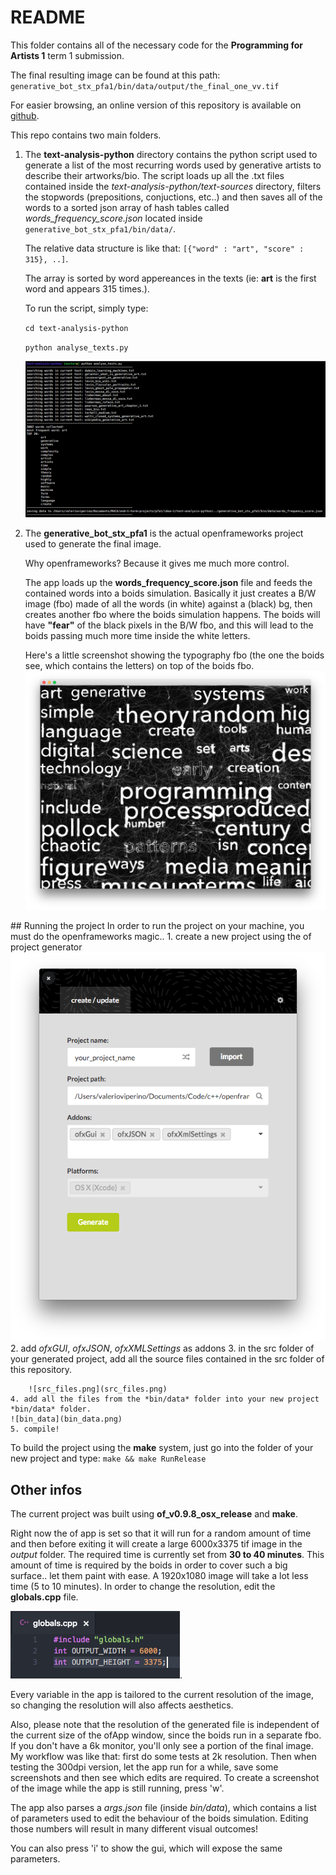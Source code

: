 # README

This folder contains all of the necessary code for the **Programming for Artists 1** term 1 submission.

The final resulting image can be found at this path: `generative_bot_stx_pfa1/bin/data/output/the_final_one_vv.tif`

For easier browsing, an online version of this repository is available on [github](https://github.com/VVZen/MACA/tree/master/end-1-term-projects/pfa1/idea-1).

This repo contains two main folders.

1. The **text-analysis-python** directory contains the python script used to generate a list of the most recurring words used by generative artists to describe their artworks/bio.
The script loads up all the .txt files contained inside the *text-analysis-python/text-sources* directory, filters the stopwords (prepositions, conjuctions, etc..) and then saves all of the words to a sorted json array of hash tables called *words_frequency_score.json* located inside `generative_bot_stx_pfa1/bin/data/`.

	The relative data structure is like that: `[{"word" : "art", "score" : 315}, ..]`.
	
	The array is sorted by word appereances in the texts (ie: **art** is the first word and appears 315 times.).

    To run the script, simply type:
    
    ```cd text-analysis-python```

    ```python analyse_texts.py``` 

    ![python-script](python_script.png)

2. The **generative_bot_stx_pfa1** is the actual openframeworks project used to generate the final image.
 
	Why openframeworks? Because it gives me much more control. 

	The app loads up the **words_frequency_score.json** file and feeds the contained words into a boids simulation. 
Basically it just creates a B/W image (fbo) made of all the words (in white) against a (black) bg, then creates another fbo where the boids simulation happens. The boids will have **"fear"** of the black pixels in the B/W fbo, and this will lead to the boids passing much more time inside the white letters. 

    Here's a little screenshot showing the typography fbo (the one the boids see, which contains the letters) on top of the boids fbo.
![typography_fbo](typography_fbo.png)

## Running the project
In order to run the project on your machine, you must do the openframeworks magic.. 
    1. create a new project using the of project generator
    ![generate_project](generate_project.png)
    2. add *ofxGUI*, *ofxJSON*, *ofxXMLSettings* as addons
    3. in the src folder of your generated project, add all the source files contained in the src folder of this repository. 
    
    	![src_files.png](src_files.png)
    4. add all the files from the *bin/data* folder into your new project *bin/data* folder.
    ![bin_data](bin_data.png)
    5. compile!
To build the project using the **make** system, just go into the folder of your new project and type:
    ```make && make RunRelease```

## Other infos
The current project was built using **of_v0.9.8_osx_release** and **make**.

Right now the of app is set so that it will run for a random amount of time and then before exiting it will create a large 6000x3375 tif image in the *output* folder. The required time is currently set from **30 to 40 minutes**.
This amount of time is required by the boids in order to cover such a big surface.. let them paint with ease.
A 1920x1080 image will take a lot less time (5 to 10 minutes).
In order to change the resolution, edit the **globals.cpp** file.

![globals.cpp](globals.png).

Every variable in the app is tailored to the current resolution of the image, so changing the resolution will also affects aesthetics.

Also, please note that the resolution of the generated file is independent of the current size of the ofApp window, since the boids run in a separate fbo. If you don't have a 6k monitor, you'll only see a portion of the final image. My workflow was like that: first do some tests at 2k resolution. Then when testing the 300dpi version, let the app run for a while, save some screenshots and then see which edits are required.
To create a screenshot of the image while the app is still running, press 'w'. 

The app also parses a *args.json* file (inside *bin/data*), which contains a list of parameters used to edit the behaviour of the boids simulation. Editing those numbers will result in many different visual outcomes!

You can also press 'i' to show the gui, which will expose the same parameters.
